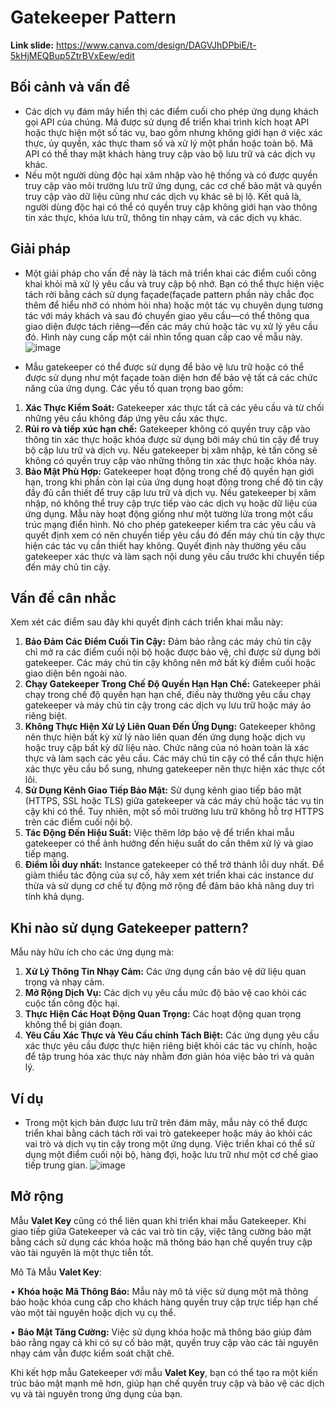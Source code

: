# Gatekeeper Pattern
**Link slide:** https://www.canva.com/design/DAGVJhDPbiE/t-5kHjMEQBup5ZtrBVxEew/edit
## Bối cảnh và vấn đề
- Các dịch vụ đám mây hiển thị các điểm cuối cho phép ứng dụng khách gọi API của chúng. Mã được sử dụng để triển khai trình kích hoạt API hoặc thực hiện một số tác vụ, bao gồm nhưng không giới hạn ở việc xác thực, ủy quyền, xác thực tham số và xử lý một phần hoặc toàn bộ. Mã API có thể thay mặt khách hàng truy cập vào bộ lưu trữ và các dịch vụ khác. 
- Nếu một người dùng độc hại xâm nhập vào hệ thống và có được quyền truy cập vào môi trường lưu trữ ứng dụng, các cơ chế bảo mật và quyền truy cập vào dữ liệu cũng như các dịch vụ khác sẽ bị lộ. Kết quả là, người dùng độc hại có thể có quyền truy cập không giới hạn vào thông tin xác thực, khóa lưu trữ, thông tin nhạy cảm, và các dịch vụ khác.

## Giải pháp
- Một giải pháp cho vấn đề này là tách mã triển khai các điểm cuối công khai khỏi mã xử lý yêu cầu và truy cập bộ nhớ. Bạn có thể thực hiện việc tách rời bằng cách sử dụng façade(façade pattern phần này chắc đọc thêm để hiểu nhỡ có nhóm hỏi nha) hoặc một tác vụ chuyên dụng tương tác với máy khách và sau đó chuyển giao yêu cầu—có thể thông qua giao diện được tách riêng—đến các máy chủ hoặc tác vụ xử lý yêu cầu đó. Hình này cung cấp một cái nhìn tổng quan cấp cao về mẫu này.
 ![image](https://github.com/user-attachments/assets/b32fb3c9-2731-41ca-906d-a2261267a676)

- Mẫu gatekeeper có thể được sử dụng để bảo vệ lưu trữ hoặc có thể được sử dụng như một façade toàn diện hơn để bảo vệ tất cả các chức năng của ứng dụng. Các yếu tố quan trọng bao gồm:
1.	**Xác Thực Kiểm Soát:** Gatekeeper xác thực tất cả các yêu cầu và từ chối những yêu cầu không đáp ứng yêu cầu xác thực.
2.	**Rủi ro và tiếp xúc hạn chế:** Gatekeeper không có quyền truy cập vào thông tin xác thực hoặc khóa được sử dụng bởi máy chủ tin cậy để truy bộ cập lưu trữ và dịch vụ. Nếu gatekeeper bị xâm nhập, kẻ tấn công sẽ không có quyền truy cập vào những thông tin xác thực hoặc khóa này.
3.	**Bảo Mật Phù Hợp:** Gatekeeper hoạt động trong chế độ quyền hạn giới hạn, trong khi phần còn lại của ứng dụng hoạt động trong chế độ tin cậy đầy đủ cần thiết để truy cập lưu trữ và dịch vụ. Nếu gatekeeper bị xâm nhập, nó không thể truy cập trực tiếp vào các dịch vụ hoặc dữ liệu của ứng dụng.
Mẫu này hoạt động giống như một tường lửa trong một cấu trúc mạng điển hình. Nó cho phép gatekeeper kiểm tra các yêu cầu và quyết định xem có nên chuyển tiếp yêu cầu đó đến máy chủ tin cậy thực hiện các tác vụ cần thiết hay không. Quyết định này thường yêu cầu gatekeeper xác thực và làm sạch nội dung yêu cầu trước khi chuyển tiếp đến máy chủ tin cậy.

## Vấn đề cân nhắc
Xem xét các điểm sau đây khi quyết định cách triển khai mẫu này:
1.	**Bảo Đảm Các Điểm Cuối Tin Cậy:** Đảm bảo rằng các máy chủ tin cậy chỉ mở ra các điểm cuối nội bộ hoặc được bảo vệ, chỉ được sử dụng bởi gatekeeper. Các máy chủ tin cậy không nên mở bất kỳ điểm cuối hoặc giao diện bên ngoài nào.
2.	**Chạy Gatekeeper Trong Chế Độ Quyền Hạn Hạn Chế:** Gatekeeper phải chạy trong chế độ quyền hạn hạn chế, điều này thường yêu cầu chạy gatekeeper và máy chủ tin cậy trong các dịch vụ lưu trữ hoặc máy ảo riêng biệt.
3.	**Không Thực Hiện Xử Lý Liên Quan Đến Ứng Dụng:** Gatekeeper không nên thực hiện bất kỳ xử lý nào liên quan đến ứng dụng hoặc dịch vụ hoặc truy cập bất kỳ dữ liệu nào. Chức năng của nó hoàn toàn là xác thực và làm sạch các yêu cầu. Các máy chủ tin cậy có thể cần thực hiện xác thực yêu cầu bổ sung, nhưng gatekeeper nên thực hiện xác thực cốt lõi.
4.	**Sử Dụng Kênh Giao Tiếp Bảo Mật:** Sử dụng kênh giao tiếp bảo mật (HTTPS, SSL hoặc TLS) giữa gatekeeper và các máy chủ hoặc tác vụ tin cậy khi có thể. Tuy nhiên, một số môi trường lưu trữ không hỗ trợ HTTPS trên các điểm cuối nội bộ.
5.	**Tác Động Đến Hiệu Suất:** Việc thêm lớp bảo vệ để triển khai mẫu gatekeeper có thể ảnh hưởng đến hiệu suất do cần thêm xử lý và giao tiếp mạng.
6.	**Điểm lỗi duy nhất:** Instance gatekeeper có thể trở thành lỗi duy nhất. Để giảm thiểu tác động của sự cố, hãy xem xét triển khai các instance dư thừa và sử dụng cơ chế tự động mở rộng để đảm bảo khả năng duy trì tính khả dụng.

## Khi nào sử dụng Gatekeeper pattern?
Mẫu này hữu ích cho các ứng dụng mà:
1.	**Xử Lý Thông Tin Nhạy Cảm:** Các ứng dụng cần bảo vệ dữ liệu quan trọng và nhạy cảm.
2.	**Mở Rộng Dịch Vụ:** Các dịch vụ yêu cầu mức độ bảo vệ cao khỏi các cuộc tấn công độc hại.
3.	**Thực Hiện Các Hoạt Động Quan Trọng:** Các hoạt động quan trọng không thể bị gián đoạn.
4.	**Yêu Cầu Xác Thực và Yêu Cầu chính Tách Biệt:** Các ứng dụng yêu cầu xác thực yêu cầu được thực hiện riêng biệt khỏi các tác vụ chính, hoặc để tập trung hóa xác thực này nhằm đơn giản hóa việc bảo trì và quản lý.
## Ví dụ
- Trong một kịch bản được lưu trữ trên đám mây, mẫu này có thể được triển khai bằng cách tách rời vai trò gatekeeper hoặc máy ảo khỏi các vai trò và dịch vụ tin cậy trong một ứng dụng. Việc triển khai có thể sử dụng một điểm cuối nội bộ, hàng đợi, hoặc lưu trữ như một cơ chế giao tiếp trung gian.
![image](https://github.com/user-attachments/assets/fc4bdef5-0e92-4dd3-a0b9-ae366df81c26)

## Mở rộng
Mẫu **Valet Key** cũng có thể liên quan khi triển khai mẫu Gatekeeper. Khi giao tiếp giữa Gatekeeper và các vai trò tin cậy, việc tăng cường bảo mật bằng cách sử dụng các khóa hoặc mã thông báo hạn chế quyền truy cập vào tài nguyên là một thực tiễn tốt.

Mô Tả Mẫu **Valet Key**:

  •	**Khóa hoặc Mã Thông Báo:** Mẫu này mô tả việc sử dụng một mã thông báo hoặc khóa cung cấp cho khách hàng quyền truy cập trực tiếp hạn chế vào một tài nguyên hoặc dịch vụ cụ thể.
  
  •	**Bảo Mật Tăng Cường:** Việc sử dụng khóa hoặc mã thông báo giúp đảm bảo rằng ngay cả khi có sự cố bảo mật, quyền truy cập vào các tài nguyên nhạy cảm vẫn được kiểm soát chặt chẽ.
  
Khi kết hợp mẫu Gatekeeper với mẫu **Valet Key**, bạn có thể tạo ra một kiến trúc bảo mật mạnh mẽ hơn, giúp hạn chế quyền truy cập và bảo vệ các dịch vụ và tài nguyên trong ứng dụng của bạn.


